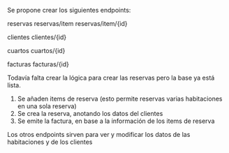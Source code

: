Se propone crear los siguientes endpoints:

reservas
reservas/item
reservas/item/{id}

clientes
clientes/{id}

cuartos
cuartos/{id}

facturas
facturas/{id}

Todavía falta crear la lógica para crear las reservas pero la base ya está lista.

1) Se añaden items de reserva (esto permite reservas varias habitaciones en una sola reserva)
2) Se crea la reserva, anotando los datos del clientes
3) Se emite la factura, en base a la información de los items de reserva

Los otros endpoints sirven para ver y modificar los datos de las habitaciones y de los clientes

